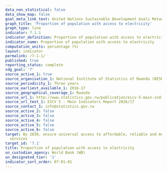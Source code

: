 ```yaml
---
data_non_statistical: false
data_show_map: false
goal_meta_link_text: United Nations Sustainable Development Goals Metadata (pdf 212KB)
graph_title: 'Proportion of population with access to electricity'
graph_type: line
indicator: 7.1.1
indicator_definition: Proportion of population with access to electricity is the percentage of population with access to electricity
indicator_name: Proportion of population with access to electricity
computation_units: percentage (%)
layout: indicator
permalink: /7-1-1/
published: true
reporting_status: complete
sdg_goal: '7'
source_active_1: true
source_organisation_1: National Institute of Statistics of Rwanda (NISR)
source_periodicity_1: Three years
source_earliest_available_1: 2016-17
source_geographical_coverage_1: Rwanda
source_url_1: http://www.statistics.gov.rw/publication/eicv-5-main-indicators-report-201617
source_url_text_1: EICV 5 - Main Indicators Report 2016/17
source_contact_1: info@statistics.gov.rw
source_active_2: false
source_active_3: false
source_active_4: false
source_active_5: false
source_active_6: false
target: By 2030, ensure universal access to affordable, reliable and modern energy
  services
target_id: '7.1'
title: Proportion of population with access to electricity
un_custodian_agency: World Bank (WB)
un_designated_tier: '1'
indicator_sort_order: 07-01-01
---
```

